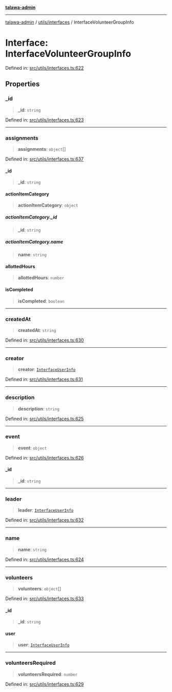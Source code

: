 [**talawa-admin**](../../../README.md)

***

[talawa-admin](../../../README.md) / [utils/interfaces](../README.md) / InterfaceVolunteerGroupInfo

# Interface: InterfaceVolunteerGroupInfo

Defined in: [src/utils/interfaces.ts:622](https://github.com/gautam-divyanshu/talawa-admin/blob/cfee07d9592eee1569f258baf49181c393e48f1b/src/utils/interfaces.ts#L622)

## Properties

### \_id

> **\_id**: `string`

Defined in: [src/utils/interfaces.ts:623](https://github.com/gautam-divyanshu/talawa-admin/blob/cfee07d9592eee1569f258baf49181c393e48f1b/src/utils/interfaces.ts#L623)

***

### assignments

> **assignments**: `object`[]

Defined in: [src/utils/interfaces.ts:637](https://github.com/gautam-divyanshu/talawa-admin/blob/cfee07d9592eee1569f258baf49181c393e48f1b/src/utils/interfaces.ts#L637)

#### \_id

> **\_id**: `string`

#### actionItemCategory

> **actionItemCategory**: `object`

##### actionItemCategory.\_id

> **\_id**: `string`

##### actionItemCategory.name

> **name**: `string`

#### allottedHours

> **allottedHours**: `number`

#### isCompleted

> **isCompleted**: `boolean`

***

### createdAt

> **createdAt**: `string`

Defined in: [src/utils/interfaces.ts:630](https://github.com/gautam-divyanshu/talawa-admin/blob/cfee07d9592eee1569f258baf49181c393e48f1b/src/utils/interfaces.ts#L630)

***

### creator

> **creator**: [`InterfaceUserInfo`](InterfaceUserInfo.md)

Defined in: [src/utils/interfaces.ts:631](https://github.com/gautam-divyanshu/talawa-admin/blob/cfee07d9592eee1569f258baf49181c393e48f1b/src/utils/interfaces.ts#L631)

***

### description

> **description**: `string`

Defined in: [src/utils/interfaces.ts:625](https://github.com/gautam-divyanshu/talawa-admin/blob/cfee07d9592eee1569f258baf49181c393e48f1b/src/utils/interfaces.ts#L625)

***

### event

> **event**: `object`

Defined in: [src/utils/interfaces.ts:626](https://github.com/gautam-divyanshu/talawa-admin/blob/cfee07d9592eee1569f258baf49181c393e48f1b/src/utils/interfaces.ts#L626)

#### \_id

> **\_id**: `string`

***

### leader

> **leader**: [`InterfaceUserInfo`](InterfaceUserInfo.md)

Defined in: [src/utils/interfaces.ts:632](https://github.com/gautam-divyanshu/talawa-admin/blob/cfee07d9592eee1569f258baf49181c393e48f1b/src/utils/interfaces.ts#L632)

***

### name

> **name**: `string`

Defined in: [src/utils/interfaces.ts:624](https://github.com/gautam-divyanshu/talawa-admin/blob/cfee07d9592eee1569f258baf49181c393e48f1b/src/utils/interfaces.ts#L624)

***

### volunteers

> **volunteers**: `object`[]

Defined in: [src/utils/interfaces.ts:633](https://github.com/gautam-divyanshu/talawa-admin/blob/cfee07d9592eee1569f258baf49181c393e48f1b/src/utils/interfaces.ts#L633)

#### \_id

> **\_id**: `string`

#### user

> **user**: [`InterfaceUserInfo`](InterfaceUserInfo.md)

***

### volunteersRequired

> **volunteersRequired**: `number`

Defined in: [src/utils/interfaces.ts:629](https://github.com/gautam-divyanshu/talawa-admin/blob/cfee07d9592eee1569f258baf49181c393e48f1b/src/utils/interfaces.ts#L629)
